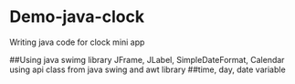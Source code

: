 # Demo-java-clock
Writing java code for clock mini app

##Using java swimg library JFrame, JLabel, SimpleDateFormat, Calendar using api class from java swing and awt library
##time, day, date variable
